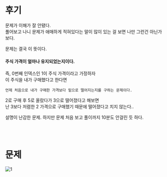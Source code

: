 후기
==
문제가 이해가 잘 안됐다.   
풀어보고 나니 문제가 애매하게 적혀있다는 말이 많이 있는 걸 보면 나만 그런건 아닌가보다.   
   
문제는 결국 이 뜻이다.   

<h4>주식 가격이 얼마나 유지되었는지이다.</h4>

즉, 0번째 인덱스인 1이 주식 가격이라고 가정하자   
이 주식을 내가 구매했다고 한다면

```
언제 처음으로 내가 구매한 가격보다 밑으로 떨어지는지를 구하는 문제이다.
```

2로 구매 후 5로 올랐다가 3으로 떨어졌다고 해보면   
난 3보다 저렴한 2 가격으로 구매했기 때문에 떨어졌다고 치지 않는다..   
   
설명이 난감한 문제. 하지만 문제 처음 보고 풀이까지 10분도 안걸린 듯 하다.

<br>
<br>

문제
==
![1](https://user-images.githubusercontent.com/73854324/114507657-6339cc80-9c6e-11eb-8d46-fcdae42f6126.PNG)
